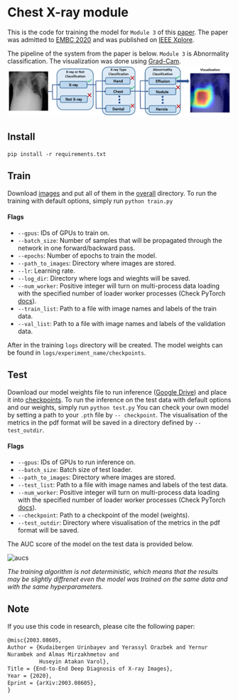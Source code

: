 # Chest X-ray module

This is the code for training the model for ```Module 3``` of this [paper](https://arxiv.org/ftp/arxiv/papers/2003/2003.08605.pdf). 
The paper was admitted to [EMBC 2020](https://embc.embs.org/2020/) and was published on [IEEE Xplore](https://ieeexplore.ieee.org/abstract/document/9175208).

The pipeline of the system from the paper is below. ```Module 3``` is Abnormality classification. The visualization was done using [Grad-Cam](https://arxiv.org/abs/1610.02391).
![The pipeline](./pics/ProjectIllustration.jpg)


## Install
```pip install -r requirements.txt```

## Train
Download [images](https://nihcc.app.box.com/v/ChestXray-NIHCC) and put all of them in the [overall](overall) directory.
To run the training with default options, simply run `python train.py`
#### Flags
- `--gpus`: IDs of GPUs to train on.
- `--batch_size`: Number of samples that will be propagated through the network in one forward/backward pass.
- `--epochs`: Number of epochs to train the model.
- `--path_to_images`: Directory where images are stored.
- `--lr`: Learning rate.
- `--log_dir`: Directory where logs and wieghts will be saved.
- `--num_worker`: Positive integer will turn on multi-process data loading with the specified number of loader worker processes (Check PyTorch [docs](https://pytorch.org/docs/stable/data.html)).
- `--train_list`: Path to a file with image names and labels of the train data. 
- `--val_list`: Path to a file with image names and labels of the validation data. 

After in the training ```logs``` directory will be created. The model weights can be found in ```logs/experiment_name/checkpoints```.

## Test
Download our model weights file to run inference ([Google Drive](https://drive.google.com/drive/folders/1sW36FwQgA2Qan5O1DVRzjh0hZ5cefG_U?usp=sharing)) and place it into [checkpoints](checkpoints).
To run the inference on the test data with default options and our weights, simply run `python test.py`
You can check your own model by setting a path to your `.pth` file by `-- checkpoint`.
The visualisation of the metrics in the pdf format will be saved in a directory defined by `--test_outdir`.
#### Flags
- `--gpus`: IDs of GPUs to run inference on.
- `--batch_size`: Batch size of test loader.
- `--path_to_images`: Directory where images are stored.
- `--test_list`: Path to a file with image names and labels of the test data.
- `--num_worker`: Positive integer will turn on multi-process data loading with the specified number of loader worker processes (Check PyTorch [docs](https://pytorch.org/docs/stable/data.html)).
- `--checkpoint`: Path to a checkpoint of the model (weights).
- `--test_outdir`: Directory where visualisation of the metrics in the pdf format will be saved.

The AUC score of the model on the test data is provided below.

![aucs](./pics/aucs.png)


*The training algorithm is not deterministic, which means that the results may be slightly diffrenet even the model was trained on the same data and with the same hyperparameters.*
## Note
If you use this code in research, please cite the following paper:
```
@misc{2003.08605,
Author = {Kudaibergen Urinbayev and Yerassyl Orazbek and Yernur Nurambek and Almas Mirzakhmetov and 
          Huseyin Atakan Varol},
Title = {End-to-End Deep Diagnosis of X-ray Images},
Year = {2020},
Eprint = {arXiv:2003.08605},
}
```


